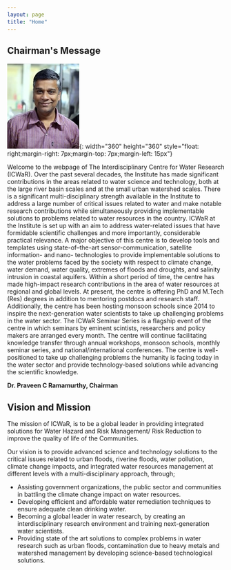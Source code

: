 ```yaml
---
layout: page
title: "Home"
---
```


## Chairman's Message

![img](https://github.com/arindan/icwar/blob/master/assets/Dr_PRamamurthy_photo.jpg){: width="360" height="360" style="float: right;margin-right: 7px;margin-top: 7px;margin-left: 15px"}

Welcome to the webpage of The Interdisciplinary Centre for Water Research (ICWaR). Over the past several decades, the Institute has made significant contributions in the areas related to water science and technology, both at the large river basin scales and at the small urban watershed scales. There is a significant multi-disciplinary strength available in the Institute to address a large number of critical issues related to water and make notable research contributions while simultaneously providing implementable solutions to problems related to water resources in the country. ICWaR at the Institute is set up with an aim to address water-related issues that have formidable scientific challenges and more importantly, considerable practical relevance.  A major objective of this centre is to develop tools and templates using state-of–the-art sensor-communication, satellite information- and nano- technologies to provide implementable solutions to the water problems faced by the society with respect to climate change, water demand, water quality, extremes of floods and droughts, and salinity intrusion in coastal aquifers. Within a short period of time, the centre has made high-impact research contributions in the area of water resources at regional and global levels. At present, the centre is offering PhD and M.Tech (Res) degrees in addition to mentoring postdocs and research staff. Additionally, the centre has been hosting monsoon schools since 2014 to inspire the next-generation water scientists to take up challenging problems in the water sector. The ICWaR Seminar Series is a flagship event of the centre in which seminars by eminent scintists, researchers and policy makers are arranged every month. The centre will continue facilitating knowledge transfer through annual workshops, monsoon schools, monthly seminar series, and national/international conferences.   The centre is well-positioned to take up challenging problems the humanity is facing today in the water sector and provide technology-based solutions while advancing the scientific knowledge.

**Dr. Praveen C Ramamurthy, Chairman**

## Vision and Mission

The mission of ICWaR, is to be a global leader in providing integrated solutions for Water Hazard and Risk Management/ Risk Reduction to improve the quality of life of the Communities.

Our vision is to provide advanced science and technology solutions to the critical issues related to urban floods, riverine floods, water pollution, climate change impacts, and integrated water resources management at different levels with a multi-disciplinary approach, through;

* Assisting government organizations, the public sector and communities in battling the climate change impact on water resources.
* Developing efficient and affordable water remediation techniques to ensure adequate clean drinking water.
* Becoming a global leader in water research, by creating an interdisciplinary research environment and training next-generation water scientists.
* Providing state of the art solutions to complex problems in water research such as urban floods, contamination due to heavy metals and watershed management by developing science-based technological solutions.

